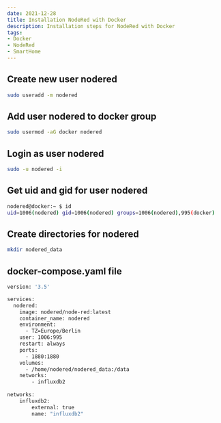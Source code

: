 ```yaml
---
date: 2021-12-28
title: Installation NodeRed with Docker
description: Installation steps for NodeRed with Docker
tags: 
- Docker
- NodeRed
- SmartHome
---
```


## Create new user nodered

~~~bash
sudo useradd -m nodered
~~~

## Add user nodered to docker group

~~~bash
sudo usermod -aG docker nodered
~~~

## Login as user nodered

~~~bash
sudo -u nodered -i
~~~

## Get uid and gid for user nodered

~~~bash
nodered@docker:~ $ id
uid=1006(nodered) gid=1006(nodered) groups=1006(nodered),995(docker)
~~~

## Create directories for nodered

~~~bash
mkdir nodered_data
~~~

## docker-compose.yaml file

~~~bash
version: '3.5'

services:
  nodered:
    image: nodered/node-red:latest
    container_name: nodered
    environment:
      - TZ=Europe/Berlin
    user: 1006:995
    restart: always
    ports:
      - 1880:1880
    volumes:
      - /home/nodered/nodered_data:/data
    networks:
        - influxdb2
        
networks:
    influxdb2:
        external: true
        name: "influxdb2"
~~~

